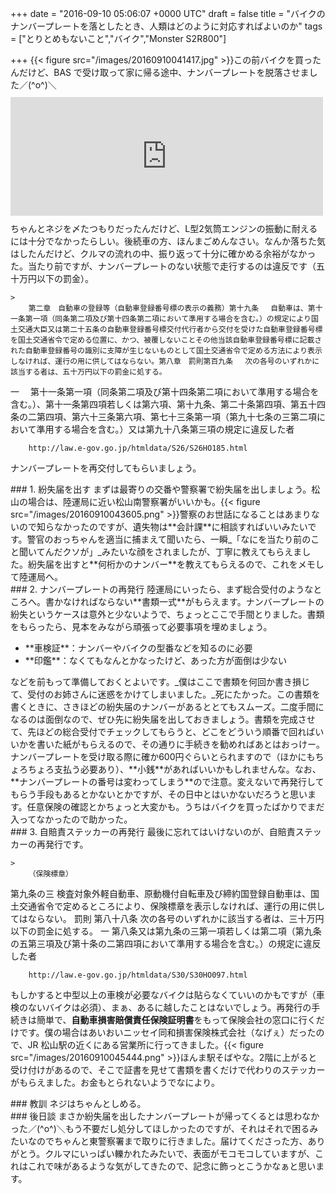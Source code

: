 
+++
date = "2016-09-10 05:06:07 +0000 UTC"
draft = false
title = "バイクのナンバープレートを落としたとき、人類はどのように対応すればよいのか"
tags = ["とりとめもないこと","バイク","Monster S2R800"]

+++
{{< figure src="/images/20160910041417.jpg"  >}}この前バイクを買ったんだけど、BAS で受け取って家に帰る途中、ナンバープレートを脱落させました／(^o^)＼<iframe src="https://hatenablog-parts.com/embed?url=https%3A%2F%2Fblog.daruyanagi.jp%2Fentry%2F2016%2F08%2F26%2F163559" title="Monster S2R 800：新しい（古いけど）バイクを買った - だるろぐ" class="embed-card embed-blogcard" scrolling="no" frameborder="0" style="display: block; width: 100%; height: 190px; max-width: 500px; margin: 10px 0px;"></iframe>ちゃんとネジを〆たつもりだったんだけど、L型2気筒エンジンの振動に耐えるには十分でなかったらしい。後続車の方、ほんまごめんなさい。なんか落ちた気はしたんだけど、クルマの流れの中、振り返って十分に確かめる余裕がなかった。当たり前ですが、ナンバープレートのない状態で走行するのは違反です（五十万円以下の罰金）。

    >
        第二章　自動車の登録等（自動車登録番号標の表示の義務）第十九条 　自動車は、第十一条第一項（同条第二項及び第十四条第二項において準用する場合を含む。）の規定により国土交通大臣又は第二十五条の自動車登録番号標交付代行者から交付を受けた自動車登録番号標を国土交通省令で定める位置に、かつ、被覆しないことその他当該自動車登録番号標に記載された自動車登録番号の識別に支障が生じないものとして国土交通省令で定める方法により表示しなければ、運行の用に供してはならない。第八章　罰則第百九条 　次の各号のいずれかに該当する者は、五十万円以下の罰金に処する。
一 　第十一条第一項（同条第二項及び第十四条第二項において準用する場合を含む。）、第十一条第四項若しくは第六項、第十九条、第二十条第四項、第五十四条の二第四項、第六十三条第六項、第七十三条第一項（第九十七条の三第二項において準用する場合を含む。）又は第九十八条第三項の規定に違反した者

        http://law.e-gov.go.jp/htmldata/S26/S26HO185.html
    
ナンバープレートを再交付してもらいましょう。

<div class="section">
    ### 1. 紛失届を出す
    まずは最寄りの交番や警察署で紛失届を出しましょう。松山の場合は、陸運局に近い松山南警察署がいいかも。{{< figure src="/images/20160910043605.png"  >}}警察のお世話になることはあまりないので知らなかったのですが、遺失物は**会計課**に相談すればいいみたいです。警官のおっちゃんを適当に捕まえて聞いたら、一瞬_「なにを当たり前のこと聞いてんだクソが」_みたいな顔をされましたが、丁寧に教えてもらえました。紛失届を出すと**何桁かのナンバー**を教えてもらえるので、これをメモして陸運局へ。

</div>
<div class="section">
    ### 2. ナンバープレートの再発行
    陸運局にいったら、まず総合受付のようなところへ。書かなければならない**書類一式**がもらえます。ナンバープレートの紛失というケースは意外と少ないようで、ちょっとここで手間とりました。書類をもらったら、見本をみながら頑張って必要事項を埋めましょう。

<ul>
<li>**車検証**：ナンバーやバイクの型番などを知るのに必要</li>
<li>**印鑑**：なくてもなんとかなったけど、あった方が面倒は少ない</li>
</ul>などを前もって準備しておくとよいです。_僕はここで書類を何回か書き損じて、受付のお姉さんに迷惑をかけてしまいました。_死にたかった。この書類を書くときに、さきほどの紛失届のナンバーがあるととてもスムーズ。二度手間になるのは面倒なので、ぜひ先に紛失届を出しておきましょう。書類を完成させて、先ほどの総合受付でチェックしてもらうと、どこをどういう順番で回ればいいかを書いた紙がもらえるので、その通りに手続きを勧めればあとはおっけー。ナンバープレートを受け取る際に確か600円ぐらいとられますので（ほかにもちょろちょろ支払う必要あり）、**小銭**があればいいかもしれませんな。なお、**ナンバープレートの番号は変わってしまう**ので注意。変えないで再発行してもらう手段もあるとかないとかですが、その日中とはいかないだろうと思います。任意保険の確認とかちょっと大変かも。うちはバイクを買ったばかりでまだ入ってなかったので助かった。

</div>
<div class="section">
    ### 3. 自賠責ステッカーの再発行
    最後に忘れてはいけないのが、自賠責ステッカーの再発行です。

    >
        （保険標章）
第九条の三 検査対象外軽自動車、原動機付自転車及び締約国登録自動車は、国土交通省令で定めるところにより、保険標章を表示しなければ、運行の用に供してはならない。 罰則
第八十八条 次の各号のいずれかに該当する者は、三十万円以下の罰金に処する。 
一 第八条又は第九条の三第一項若しくは第二項（第九条の五第三項及び第十条の二第四項において準用する場合を含む。）の規定に違反した者

        http://law.e-gov.go.jp/htmldata/S30/S30HO097.html
    
もしかすると中型以上の車検が必要なバイクは貼らなくていいのかもですが（車検のないバイクは必須）、まぁ、あるに越したことはないでしょう。再発行の手続きは簡単で、**自動車損害賠償責任保険証明書**をもって保険会社の窓口に行くだけです。僕の場合はあいおいニッセイ同和損害保険株式会社（なげぇ）だったので、JR 松山駅の近くにある営業所に行ってきました。{{< figure src="/images/20160910045444.png"  >}}ほんま駅そばやな。2階に上がると受け付けがあるので、そこで証書を見せて書類を書くだけで代わりのステッカーがもらえました。お金もとられないようでなにより。

</div>
<div class="section">
    ### 教訓
    ネジはちゃんとしめる。

</div>
<div class="section">
    ### 後日談
    まさか紛失届を出したナンバープレートが帰ってくるとは思わなかった／(^o^)＼もう不要だし処分してほしかったのですが、それはそれで困るみたいなのでちゃんと東警察署まで取りに行きました。届けてくださった方、ありがとう。クルマにいっぱい轢かれたみたいで、表面がモコモコしていますが、これはこれで味があるような気がしてきたので、記念に飾っとこうかなぁと思います。

</div>

